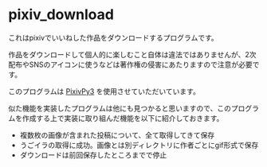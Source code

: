 # pixiv_download

これはpixivでいいねした作品をダウンロードするプログラムです。

作品をダウンロードして個人的に楽しむこと自体は違法ではありませんが、2次配布やSNSのアイコンに使うなどは著作権の侵害にあたりますので注意が必要です。

このプログラムは
[PixivPy3](https://github.com/upbit/pixivpy)
を使用させていただいています。

似た機能を実装したプログラムは他にも見つかると思いますので、このプログラムを作成する上で実装に取り組んだ機能を以下に紹介しておきます。

- 複数枚の画像が含まれた投稿について、全て取得してきて保存
- うごイラの取得に成功。画像とは別ディレクトリに作者ごとにgif形式で保存
- ダウンロードは前回保存したところまでで停止